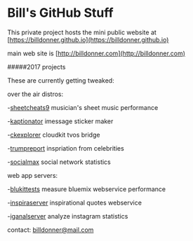 Bill's GitHub Stuff
===============

This private project hosts the mini public website at [https://billdonner.github.io](https://billdonner.github.io)

main web site is [http://billdonner.com](http://billdonner.com)

#####2017 projects 

These are currently getting tweaked:

over the air distros:

-[sheetcheats9](http://billdonner.com/sc9) musician's sheet music performance

-[kaptionator](http://billdonner.com/kaptionz) imessage sticker maker

-[ckexplorer](http://billdonner.com) cloudkit tvos bridge

-[trumpreport](http://billdonner.com/tr) inspriation from celebrities

-[socialmax](http://billdonner.com/tr) social network statistics

web app servers:

-[blukittests](http://billdonner.com) measure bluemix webservice performance

-[inspiraserver](http://billdonner.com) inspirational quotes webservice

-[iganalserver](http://billdonner.com) analyze instagram statistics

contact: billdonner@mail.com
